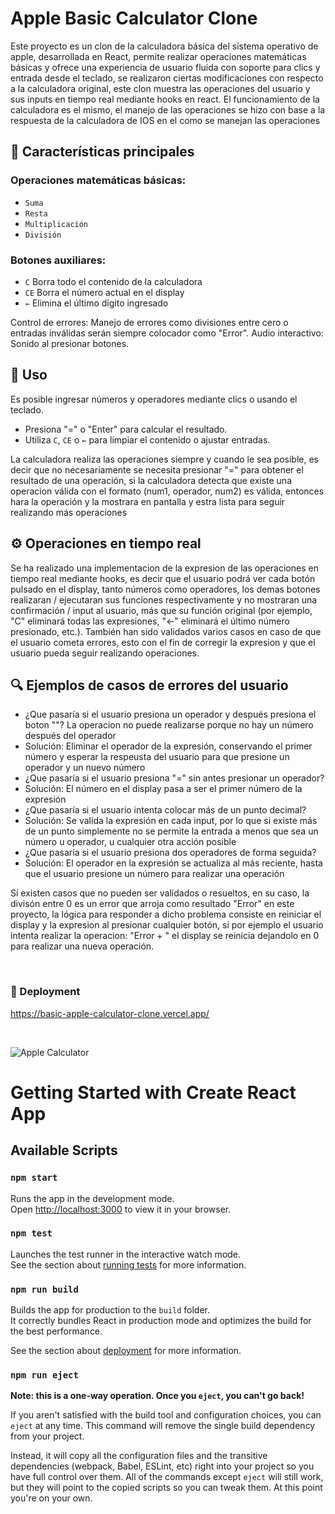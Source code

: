 # Apple Basic Calculator Clone

Este proyecto es un clon de la calculadora básica del sistema operativo de apple, desarrollada en React, permite realizar operaciones matemáticas básicas y ofrece una experiencia de usuario fluida con soporte para clics y entrada desde el teclado, se realizaron ciertas modificaciones con respecto a la calculadora original, este clon muestra las operaciones del usuario y sus inputs en tiempo real mediante hooks en react. El funcionamiento de la calculadora es el mismo, el manejo de las operaciones se hizo con base a la respuesta de la calculadora de IOS en el como se manejan las operaciones

## 📌 Características principales

### Operaciones matemáticas básicas:
- `Suma`
- `Resta`
- `Multiplicación`
- `División`

### Botones auxiliares:

- `C` Borra todo el contenido de la calculadora
- `CE` Borra el número actual en el display
- `←` Elimina el último dígito ingresado

Control de errores: Manejo de errores como divisiones entre cero o entradas inválidas serán siempre colocador como "Error".
Audio interactivo: Sonido al presionar botones.

## 📖 Uso

Es posible ingresar números y operadores mediante clics o usando el teclado.

- Presiona "=" o "Enter" para calcular el resultado.
- Utiliza `C`, `CE` o `←` para limpiar el contenido o ajustar entradas.

La calculadora realiza las operaciones siempre y cuando le sea posible, es decir que no necesariamente se necesita presionar "=" para obtener el resultado de una operación, si la calculadora detecta que existe una operacion válida con el formato (num1, operador, num2) es válida, entonces hara la operación y la mostrara en pantalla y estra lista para seguir realizando más operaciones

## ⚙️ Operaciones en tiempo real

Se ha realizado una implementacion de la expresion de las operaciones en tiempo real mediante hooks, es decir que el usuario podrá ver cada botón pulsado en el display, tanto números como operadores, los demas botones realizaran / ejecutaran sus funciones respectivamente y no mostraran una confirmación / input al usuario, más que su función original (por ejemplo, "C" eliminará todas las expresiones, "←" eliminará el último número presionado, etc.). También han sido validados varios casos en caso de que el usuario cometa errores, esto con el fin de corregir la expresion y que el usuario pueda seguir realizando operaciones.

## 🔍 Ejemplos de casos de errores del usuario
- ¿Que pasaría si el usuario presiona un operador y después presiona el boton ""? La operacion no puede realizarse porque no hay un número después del operador
- Solución: Eliminar el operador de la expresión, conservando el primer número y esperar la respeusta del usuario para que presione un operador y un nuevo número
- ¿Que pasaría si el usuario presiona "=" sin antes presionar un operador?
- Solución: El número en el display pasa a ser el primer número de la expresión
- ¿Que pasaría si el usuario intenta colocar más de un punto decimal?
- Solución: Se valida la expresión en cada input, por lo que si existe más de un punto simplemente no se permite la entrada a menos que sea un número u operador, u cualquier otra acción posible
- ¿Que pasaría si el usuario presiona dos operadores de forma seguida?
- Solución: El operador en la expresión se actualiza al más reciente, hasta que el usuario presione un número para realizar una operación

Sí existen casos que no pueden ser validados o resueltos, en su caso, la divisón entre 0 es un error que arroja como resultado "Error" en este proyecto, la lógica para responder a dicho problema consiste en reiniciar el display y la expresion al presionar cualquier botón, si por ejemplo el usuario intenta realizar la operacion: "Error + " el display se reinicia dejandolo en 0 para realizar una nueva operación. 

<br>

### 🚀 Deployment
https://basic-apple-calculator-clone.vercel.app/

<br>

![Apple Calculator](src/assets/images/preview/preview-calculadora-operaciones.jpg)

# Getting Started with Create React App

## Available Scripts

### `npm start`

Runs the app in the development mode.\
Open [http://localhost:3000](http://localhost:3000) to view it in your browser.

### `npm test`

Launches the test runner in the interactive watch mode.\
See the section about [running tests](https://facebook.github.io/create-react-app/docs/running-tests) for more information.

### `npm run build`

Builds the app for production to the `build` folder.\
It correctly bundles React in production mode and optimizes the build for the best performance.

See the section about [deployment](https://facebook.github.io/create-react-app/docs/deployment) for more information.

### `npm run eject`

**Note: this is a one-way operation. Once you `eject`, you can't go back!**

If you aren't satisfied with the build tool and configuration choices, you can `eject` at any time. This command will remove the single build dependency from your project.

Instead, it will copy all the configuration files and the transitive dependencies (webpack, Babel, ESLint, etc) right into your project so you have full control over them. All of the commands except `eject` will still work, but they will point to the copied scripts so you can tweak them. At this point you're on your own.
